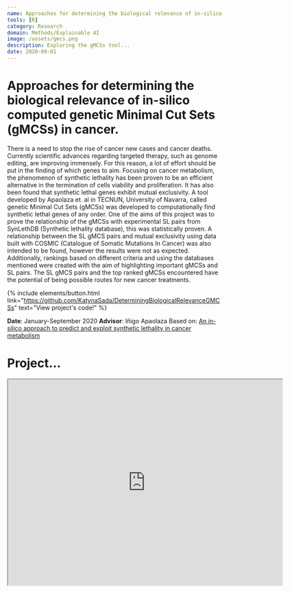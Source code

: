 ```yaml
---
name: Approaches for determining the biological relevance of in-silico computed genetic Minimal Cut Sets (gMCSs) in cancer.
tools: [R]
category: Research
domain: Methods/Explainable AI
image: /assets/gmcs.png
description: Exploring the gMCSs tool...
date: 2020-09-01
---
```

# Approaches for determining the biological relevance of in-silico computed genetic Minimal Cut Sets (gMCSs) in cancer.
There is a need to stop the rise of cancer new cases and cancer deaths. Currently scientific
advances regarding targeted therapy, such as genome editing, are improving immensely. For
this reason, a lot of effort should be put in the finding of which genes to aim. Focusing on
cancer metabolism, the phenomenon of synthetic lethality has been proven to be an efficient
alternative in the termination of cells viability and proliferation. It has also been found that
synthetic lethal genes exhibit mutual exclusivity. A tool developed by Apaolaza et. al in
TECNUN, University of Navarra, called genetic Minimal Cut Sets (gMCSs) was developed to
computationally find synthetic lethal genes of any order. One of the aims of this project was to
prove the relationship of the gMCSs with experimental SL pairs from SynLethDB (Synthetic
lethality database), this was statistically proven. A relationship between the SL gMCS pairs and
mutual exclusivity using data built with COSMIC (Catalogue of Somatic Mutations In Cancer)
was also intended to be found, however the results were not as expected. Additionally,
rankings based on different criteria and using the databases mentioned were created with the
aim of highlighting important gMCSs and SL pairs. The SL gMCS pairs and the top ranked gMCSs
encountered have the potential of being possible routes for new cancer treatments.

{% include elements/button.html link="https://github.com/KatynaSada/DeterminingBiologicalRelevanceGMCSs" text="View project's code!" %}

**Date**: January-September 2020
**Advisor**: Iñigo Apaolaza
Based on: [An in-silico approach to predict and exploit synthetic lethality in cancer metabolism](https://www.nature.com/articles/s41467-017-00555-y)

# Project...
<iframe src="https://drive.google.com/file/d/1GnF9-23vZxU9VUjj402ellAGAEIqNFQQ/preview" width="640" height="480" allow="autoplay"></iframe>
